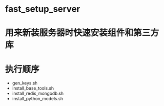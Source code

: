 # fast_setup_server
# 用来新装服务器时快速安装组件和第三方库
# 执行顺序

- gen_keys.sh
- install_base_tools.sh
- install_redis_mongodb.sh
- install_python_models.sh
